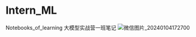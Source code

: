 # Intern_ML
Notebooks_of_learning
大模型实战营一班笔记
![微信图片_20240104172700](https://github.com/ustbzgn/Intern_ML/assets/84022600/ffaee640-ea3d-42cd-932c-c847f80c007b)

